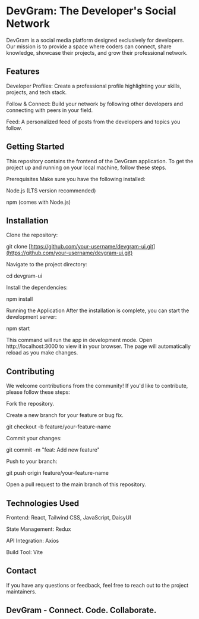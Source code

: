 # DevGram: The Developer's Social Network
DevGram is a social media platform designed exclusively for developers. Our mission is to provide a space where coders can connect, share knowledge, showcase their projects, and grow their professional network.

## Features
Developer Profiles: Create a professional profile highlighting your skills, projects, and tech stack.


Follow & Connect: Build your network by following other developers and connecting with peers in your field.

Feed: A personalized feed of posts from the developers and topics you follow.



## Getting Started
This repository contains the frontend of the DevGram application. To get the project up and running on your local machine, follow these steps.

Prerequisites
Make sure you have the following installed:

Node.js (LTS version recommended)

npm (comes with Node.js)

## Installation
Clone the repository:

git clone [https://github.com/your-username/devgram-ui.git](https://github.com/your-username/devgram-ui.git)

Navigate to the project directory:

cd devgram-ui

Install the dependencies:

npm install

Running the Application
After the installation is complete, you can start the development server:

npm start

This command will run the app in development mode. Open http://localhost:3000 to view it in your browser. The page will automatically reload as you make changes.

## Contributing
We welcome contributions from the community! If you'd like to contribute, please follow these steps:

Fork the repository.

Create a new branch for your feature or bug fix.

git checkout -b feature/your-feature-name

Commit your changes:

git commit -m "feat: Add new feature"

Push to your branch:

git push origin feature/your-feature-name

Open a pull request to the main branch of this repository.

## Technologies Used
Frontend: React, Tailwind CSS, JavaScript, DaisyUI

State Management: Redux 

API Integration: Axios

Build Tool: Vite 

## Contact
If you have any questions or feedback, feel free to reach out to the project maintainers.

## DevGram - Connect. Code. Collaborate.